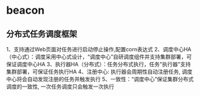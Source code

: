# beacon
## 分布式任务调度框架

1、支持通过Web页面对任务进行启动停止操作,配置corn表达式
2、调度中心HA（中心式）：调度采用中心式设计，“调度中心”自研调度组件并支持集群部署，可保证调度中心HA
3、执行器HA（分布式）：任务分布式执行，任务"执行器"支持集群部署，可保证任务执行HA
4、注册中心: 执行器会周期性自动注册任务, 调度中心将会自动发现注册的任务并触发执行
5、一致性：“调度中心”保证集群分布式调度的一致性, 一次任务调度只会触发一次执行
